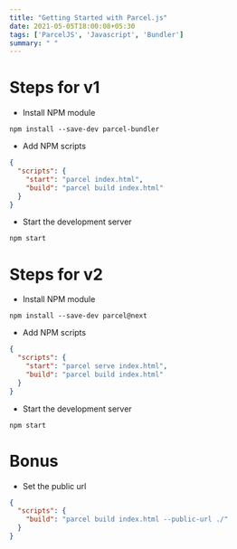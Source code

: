 ```yaml
---
title: "Getting Started with Parcel.js"
date: 2021-05-05T18:00:08+05:30
tags: ['ParcelJS', 'Javascript', 'Bundler']
summary: " "
---
```


# Steps for v1
- Install NPM module
```
npm install --save-dev parcel-bundler
```

- Add NPM scripts
```json
{
  "scripts": {
    "start": "parcel index.html",
    "build": "parcel build index.html"
  }
}
```

- Start the development server
```
npm start
```

# Steps for v2
- Install NPM module
```
npm install --save-dev parcel@next
```

- Add NPM scripts
```json
{
  "scripts": {
    "start": "parcel serve index.html",
    "build": "parcel build index.html"
  }
}
```

- Start the development server
```
npm start
```

# Bonus
- Set the public url
```json
{
  "scripts": {
    "build": "parcel build index.html --public-url ./"
  }
}
```